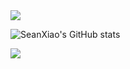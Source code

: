 <div align="Left">
    <img src="https://readme-typing-svg.herokuapp.com/?font=Righteous&size=35&center=true&vCenter=true&width=500&height=70&duration=4000&lines=Hi+SeanXiao!+😊👍🎶👍!;+Welcome!;" />
</div>

![SeanXiao's GitHub stats](https://github-readme-stats.vercel.app/api?username=SeanXiao&show_icons=true&theme=radical)

<div align="Left"> 
  <a href="mailto:xiaobenkai2018@gmail.com">
    <img src="https://img.shields.io/badge/Gmail-333333?style=for-the-badge&logo=gmail&logoColor=red" />
  </a>
</div>
